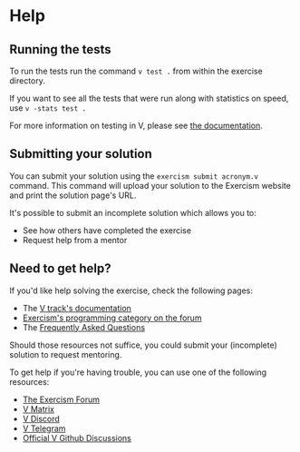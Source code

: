 # Help

## Running the tests

To run the tests run the command `v test .` from within the exercise directory.

If you want to see all the tests that were run along with statistics on speed, use `v -stats test .`

For more information on testing in V, please see [the documentation](https://github.com/vlang/v/blob/master/doc/docs.md#testing).

## Submitting your solution

You can submit your solution using the `exercism submit acronym.v` command.
This command will upload your solution to the Exercism website and print the solution page's URL.

It's possible to submit an incomplete solution which allows you to:

- See how others have completed the exercise
- Request help from a mentor

## Need to get help?

If you'd like help solving the exercise, check the following pages:

- The [V track's documentation](https://exercism.org/docs/tracks/vlang)
- [Exercism's programming category on the forum](https://forum.exercism.org/c/programming/5)
- The [Frequently Asked Questions](https://exercism.org/docs/using/faqs)

Should those resources not suffice, you could submit your (incomplete) solution to request mentoring.

To get help if you're having trouble, you can use one of the following resources:

- [The Exercism Forum](https://forum.exercism.org/c/programming/vlang/168)
- [V Matrix](https://matrix.to/#/#v-chat:matrix.org)
- [V Discord](https://discord.gg/vlang)
- [V Telegram](https://t.me/vlang_en)
- [Official V Github Discussions](https://github.com/vlang/v/discussions)